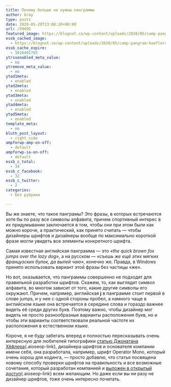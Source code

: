 ```yaml
---
title: Почему больше не нужны панграммы
author: Gray
type: posts
date: 2020-05-20T23:08:20+00:00
url: /59495
featured_image: https://blognot.co/wp-content/uploads/2020/05/camp-pangram-hoeflerco-lydia-hill-1920.jpg
essb_cached_image:
  - https://blognot.co/wp-content/uploads/2020/05/camp-pangram-hoeflerco-lydia-hill-1920.jpg
essb_cache_expire:
  - 1616401703
ytrssenabled_meta_value:
  - no
ytremove_meta_value:
  - no
ytad1meta:
  - enabled
ytad2meta:
  - enabled
ytad3meta:
  - enabled
ytad4meta:
  - enabled
ytad5meta:
  - enabled
template_meta:
  - no
bluth_post_layout:
  - right_side
ampforwp-amp-on-off:
  - default
ampforwp-ia-on-off:
  - default
essb_c_total:
  - 34
essb_c_facebook:
  - 32
essb_c_twitter:
  - 2
categories:
  - Без рубрики

---
```








Вы же знаете, что такое панграмы? Это фразы, в которых встречаются хотя бы по разу все символы алфавита, причем спортивный интерес в их придумывании заключается в том, чтобы они при этом были как можно короче, а практический, как принято считать — чтобы дизайнеры шрифтов и дизайнеры вообще по максимально короткой фразе могли увидеть все элементы конкретного шрифта.&nbsp;

Самая известная английская панграмма — это _&#171;the quick brown fox jumps over the lazy dog&#187;_, а на русском — _&#171;съешь_ _же ещё этих мягких французских булок, да выпей чаю&#187;_, конечно же. Правда, в Windows принято использовать вариант этой фразы без частицы &#171;же&#187;.

Но вот, оказывается, что панграммы совершенно не подходят для правильной разработки шрифтов. Скажем, то, как выглядит символ алфавита, во многом зависит от того, какие другие символы его окружают. Причем, например, английская **j** в панграмме стоит первой в слове jumps, и у нее с одной стороны пробел, а намного чаще в английском языке она встречается в середине слова и гораздо важнее видеть её среди других букв. Поэтому важно, чтобы дизайнер мог видеть не просто разнообразные варианты расположения букв, но и чтобы эти варианты соответствовали реальной частоте их расположения в естественном языке.

Короче, я не буду забегать вперед и полностью пересказывать очень интересную для любителей типографики [статью Джонатана Хёфлера][1]{.aioseop-link}, дизайнера шрифтов и основателя компании имени себя, она разработала, например, шрифт Operator Mono, который очень хорош для кодинга, — просто добавлю, что статья посвящена новому способу проверки шрифтов на правильность и все возможные сочетания, который разработан компанией и [выложен в открытый доступ][2]{.aioseop-link} всем желающим. Но даже если вы ни разу не дизайнер шрифтов, тоже очень интересно почитать.

 [1]: https://www.typography.com/blog/text-for-proofing-fonts
 [2]: https://github.com/hoeflerco/proofs